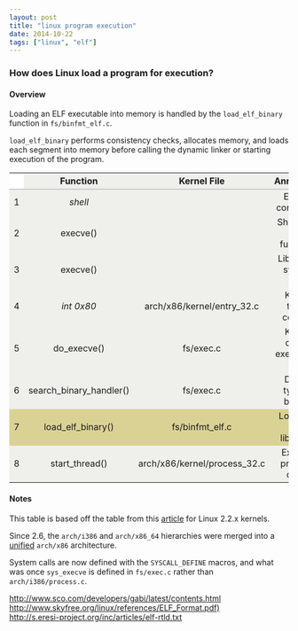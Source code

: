 ```yaml
---
layout: post
title: "linux program execution"
date: 2014-10-22
tags: ["linux", "elf"]
---
```


### How does Linux load a program for execution?

#### Overview

Loading an ELF executable into memory is handled by the `load_elf_binary`
function in `fs/binfmt_elf.c`.

`load_elf_binary` performs consistency checks, allocates memory, and loads each
segment into memory before calling the dynamic linker or starting execution of
the program.


<table style="text-align: center; font-size: 16px; background: #EFEFEB;">
<thead>
  <tr style="border-bottom: 2px solid #CCC;">
    <th style="background: #FFF;"></th>
    <th>Function</th>
    <th>Kernel File</th>
    <th>Annotation</th>
  </tr>
</thead>
<tbody>
  <tr>
    <td>1</td>
    <td><i>shell</i></td>
    <td></td>
    <td>Enter a command.</td>
  </tr>
  <tr>
    <td>2</td>
    <td>execve()</td>
    <td></td>
    <td>Shell calls libc function.</td>
  </tr>
  <tr>
    <td>3</td>
    <td>execve()</td>
    <td></td>
    <td>Libc does system call.</td>
  </tr>
  <tr>
    <td>4</td>
    <td><i>int 0x80</i></td>
    <td>arch/x86/kernel/entry_32.c</td>
    <td>Kernel takes control.</td> 
  </tr>
  <tr>
    <td>5</td>
    <td>do_execve()</td>
    <td>fs/exec.c</td>
    <td>Kernel opens executable file.</td>
  </tr>
  <tr>
    <td>6</td>
    <td>search_binary_handler()</td>
    <td>fs/exec.c</td>
    <td>Detect type of binary.</td>
  </tr>
  <tr style="background-color: #dad295;">
    <td>7</td>
    <td>load_elf_binary()</td>
    <td>fs/binfmt_elf.c</td>
    <td>Load ELF and libraries.</td>
  </tr>
  <tr>
    <td>8</td>
    <td>start_thread()</td>
    <td>arch/x86/kernel/process_32.c</td>
    <td>Execute program code.</td>
  </tr>
</tbody>
</table>

#### Notes

This table is based off the table from this [article][1] for Linux 2.2.x
kernels.

Since 2.6, the `arch/i386` and `arch/x86_64` hierarchies were merged into a
[unified][2] `arch/x86` architecture.

System calls are now defined with the `SYSCALL_DEFINE` macros, and what was
once `sys_execve` is defined in `fs/exec.c` rather than `arch/i386/process.c`.
   
[1]: http://asm.sourceforge.net/articles/startup.htm
[2]: http://lwn.net/Articles/242439/

<http://www.sco.com/developers/gabi/latest/contents.html>   
<http://www.skyfree.org/linux/references/ELF_Format.pdf)>   
<http://s.eresi-project.org/inc/articles/elf-rtld.txt>


